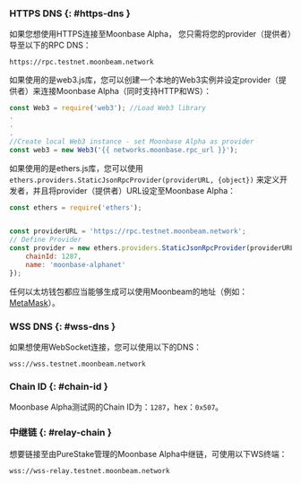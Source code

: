 ### HTTPS DNS {: #https-dns } 

如果您想使用HTTPS连接至Moonbase Alpha， 您只需将您的provider（提供者）导至以下的RPC DNS：

```
https://rpc.testnet.moonbeam.network
```

如果使用的是web3.js库，您可以创建一个本地的Web3实例并设定provider（提供者）来连接Moonbase Alpha（同时支持HTTP和WS）：

```js
const Web3 = require('web3'); //Load Web3 library
.
.
.
//Create local Web3 instance - set Moonbase Alpha as provider
const web3 = new Web3('{{ networks.moonbase.rpc_url }}'); 
```
如果使用的是ethers.js库，您可以使用`ethers.providers.StaticJsonRpcProvider(providerURL, {object})` 来定义开发者，并且将provider（提供者）URL设定至Moonbase Alpha：

```js
const ethers = require('ethers');


const providerURL = 'https://rpc.testnet.moonbeam.network';
// Define Provider
const provider = new ethers.providers.StaticJsonRpcProvider(providerURL, {
    chainId: 1287,
    name: 'moonbase-alphanet'
});
```

任何以太坊钱包都应当能够生成可以使用Moonbeam的地址（例如：[MetaMask](https://metamask.io/)）。

### WSS DNS {: #wss-dns } 

如果想使用WebSocket连接，您可以使用以下的DNS：

```
wss://wss.testnet.moonbeam.network
```

### Chain ID {: #chain-id } 

Moonbase Alpha测试网的Chain ID为：`1287`，hex：`0x507`。

### 中继链 {: #relay-chain } 

想要链接至由PureStake管理的Moonbase Alpha中继链，可使用以下WS终端：

```
wss://wss-relay.testnet.moonbeam.network
```